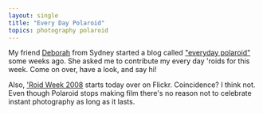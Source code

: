 ```yaml
---
layout: single
title: "Every Day Polaroid"
topics: photography polaroid
---
```

My friend [Deborah](http://ddot.wordpress.com) from Sydney started a blog called ["everyday polaroid"](http://everydaypolaroid.wordpress.com/) some weeks ago. She asked me to contribute my every day 'roids for this week. Come on over, have a look, and say hi!

Also, ['Roid Week 2008](http://www.flickr.com/groups/polaroidweek2008/) starts today over on Flickr. Coincidence? I think not. Even though Polaroid stops making film there's no reason not to celebrate instant photography as long as it lasts.